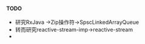 #### TODO
 * 研究RxJava ->Zip操作符->SpscLinkedArrayQueue
 * 转而研究reactive-stream-imp->reactive-stream
 * 
